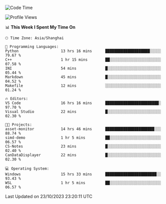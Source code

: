 <!--START_SECTION:waka-->
![Code Time](http://img.shields.io/badge/Code%20Time-1%2C321%20hrs%2050%20mins-blue)

![Profile Views](http://img.shields.io/badge/Profile%20Views-2-blue)

📊 **This Week I Spent My Time On** 

```text
🕑︎ Time Zone: Asia/Shanghai

💬 Programming Languages: 
Python                   13 hrs 16 mins      ████████████████████░░░░░   79.67 % 
C++                      1 hr 15 mins        ██░░░░░░░░░░░░░░░░░░░░░░░   07.58 % 
INI                      54 mins             █░░░░░░░░░░░░░░░░░░░░░░░░   05.44 % 
Markdown                 45 mins             █░░░░░░░░░░░░░░░░░░░░░░░░   04.52 % 
Makefile                 12 mins             ░░░░░░░░░░░░░░░░░░░░░░░░░   01.24 % 

🔥 Editors: 
VS Code                  16 hrs 16 mins      ████████████████████████░   97.70 % 
Visual Studio            22 mins             █░░░░░░░░░░░░░░░░░░░░░░░░   02.30 % 

🐱‍💻 Projects: 
asset-monitor            14 hrs 46 mins      ██████████████████████░░░   88.74 % 
simd-demo                1 hr 5 mins         ██░░░░░░░░░░░░░░░░░░░░░░░   06.57 % 
CS-Notes                 23 mins             █░░░░░░░░░░░░░░░░░░░░░░░░   02.40 % 
CanDataDisplayer         22 mins             █░░░░░░░░░░░░░░░░░░░░░░░░   02.30 % 

💻 Operating System: 
Windows                  15 hrs 33 mins      ███████████████████████░░   93.43 % 
WSL                      1 hr 5 mins         ██░░░░░░░░░░░░░░░░░░░░░░░   06.57 % 
```


 Last Updated on 23/10/2023 23:20:11 UTC
<!--END_SECTION:waka-->